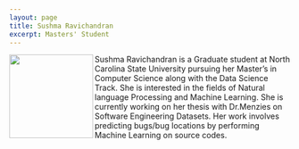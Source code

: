 ```yaml
---
layout: page
title: Sushma Ravichandran
excerpt: Masters' Student
---
```



<img align=left width=150
src="{{site.url}}/img/sushma.jpg">
Sushma Ravichandran is a Graduate student at North Carolina State University  pursuing her Master’s in Computer Science along with the Data Science Track. She is interested in the fields of Natural language Processing and Machine Learning. She is currently working on her thesis with Dr.Menzies on Software Engineering Datasets. Her work involves predicting bugs/bug locations by performing Machine Learning on source codes.
